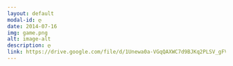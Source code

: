 ```yaml
---
layout: default
modal-id: ღ
date: 2014-07-16
img: game.png
alt: image-alt
description: ღ
link: https://drive.google.com/file/d/1Unewa0a-VGqQAXWC7d9BJKq2PLSV_gFV/view?usp=sharing
---
```


